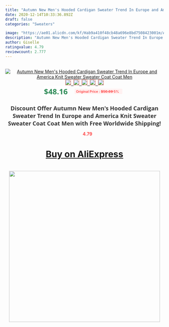 ```yaml
---
title: "Autumn New Men's Hooded Cardigan Sweater Trend In Europe and America Knit Sweater Sweater Coat Coat Men"
date: 2020-12-14T10:33:36.892Z
draft: false
categories: "Sweaters"

image: "https://ae01.alicdn.com/kf/Hab9a410f48cb48a696e8bd7508423001m/Autumn-New-Men-s-Hooded-Cardigan-Sweater-Trend-In-Europe-and-America-Knit-Sweater-Sweater-Coat.jpg"
description: "Autumn New Men's Hooded Cardigan Sweater Trend In Europe and America Knit Sweater Sweater Coat Coat Men"
author: Giselle
ratingvalue: 4.79
reviewcount: 2.777
---
```

<br>
<div style="text-align: center;">
<a href="https://s.click.aliexpress.com/e/_A4DKCd" target="_blank" rel="nofollow noopener noreferrer"><img alt="Autumn New Men's Hooded Cardigan Sweater Trend In Europe and America Knit Sweater Sweater Coat Coat Men" class="magnifier-image" src="https://ae01.alicdn.com/kf/Hab9a410f48cb48a696e8bd7508423001m/Autumn-New-Men-s-Hooded-Cardigan-Sweater-Trend-In-Europe-and-America-Knit-Sweater-Sweater-Coat.jpg_640x640.jpg">
<br>
<img style="border:1px solid salmon" src="https://ae01.alicdn.com/kf/Hab9a410f48cb48a696e8bd7508423001m/Autumn-New-Men-s-Hooded-Cardigan-Sweater-Trend-In-Europe-and-America-Knit-Sweater-Sweater-Coat.jpg_120x120.jpg">&nbsp;&nbsp;<img style="border:1px solid salmon" src="https://ae01.alicdn.com/kf/H72976212191f412aa5e75e35175cf879X/Autumn-New-Men-s-Hooded-Cardigan-Sweater-Trend-In-Europe-and-America-Knit-Sweater-Sweater-Coat.jpg_120x120.jpg">&nbsp;&nbsp;<img style="border:1px solid salmon" src="https://ae01.alicdn.com/kf/H0ddbae75f3a74883aa9593ef21913e9aE/Autumn-New-Men-s-Hooded-Cardigan-Sweater-Trend-In-Europe-and-America-Knit-Sweater-Sweater-Coat.jpg_120x120.jpg">&nbsp;&nbsp;<img style="border:1px solid salmon" src="https://ae01.alicdn.com/kf/Ha8b1e36b714149238076fa7d417111105/Autumn-New-Men-s-Hooded-Cardigan-Sweater-Trend-In-Europe-and-America-Knit-Sweater-Sweater-Coat.jpg_120x120.jpg">&nbsp;&nbsp;<img style="border:1px solid salmon" src="https://ae01.alicdn.com/kf/H58dbdbc172f140449f6b9826dc10c4bb0/Autumn-New-Men-s-Hooded-Cardigan-Sweater-Trend-In-Europe-and-America-Knit-Sweater-Sweater-Coat.jpg_120x120.jpg"></a></div><br0>
<div style="text-align: center;"><span style="background-color: white; border: 0px; box-sizing: border-box; color: seagreen; display: inline-block; font-family: &quot;open sans&quot; , &quot;arial&quot; , &quot;helvetica&quot; , sans-serif , &quot;heiti&quot;; font-size: 24px; font-stretch: inherit; font-weight: 700; line-height: inherit; margin: 0px 10px 0px 0px; padding: 0px; vertical-align: middle;">$48.16 </span>
<span style="background: rgb(255 , 241 , 241); border-radius: 3px; border: 0px; box-sizing: border-box; color: #ff4747; display: inline-block; font-family: inherit; font-size: 12px; font-stretch: inherit; font-style: inherit; font-variant: inherit; font-weight: 600; line-height: inherit; margin: 0px; padding: 2px 5px; transform: scale(0.9); vertical-align: middle;">Original Price : <b style="text-decoration: line-through;">$50.69 </b> 5%&nbsp;&nbsp;</span></div>
<h1 style="color: #333333; display: inline-block; font-family: &quot;open sans&quot; , &quot;arial&quot; , &quot;helvetica&quot; , sans-serif , &quot;heiti&quot;; font-size: 18px; font-stretch: inherit; font-weight: 700; text-align: center;">Discount Offer Autumn New Men's Hooded Cardigan Sweater Trend In Europe and America Knit Sweater Sweater Coat Coat Men with Free Worldwide Shipping!</h1>
<div style="color: #ff4747; text-align: center;">
<img src="https://4.bp.blogspot.com/-M0ZcTcb-5uY/XleCXlxnR4I/AAAAAAAAAEc/OrjgMkXV1oMQFaCRZj5HQwOCBcu3w1FegCPcBGAYYCw/s1600/star.png" style="height: 15px;">&nbsp;<b>4.79</b></div>
<div class="button_cont" align="center"><a class="buynow_a" href="https://s.click.aliexpress.com/e/_A4DKCd" target="_blank" rel="nofollow noopener noreferrer"><H1>Buy on AliExpress</H1></a></div><br>
<div class="separator" style="clear: both; text-align: center;">
<img src="https://lh3.googleusercontent.com/-pTy5HemUv9M/XlePHvY0dAI/AAAAAAAAAE4/0nX5iRUoIWY8eMW9Dpxeirr157OZliDIgCLcBGAsYHQ/s1600/badge.gif" width="480">
</div>
